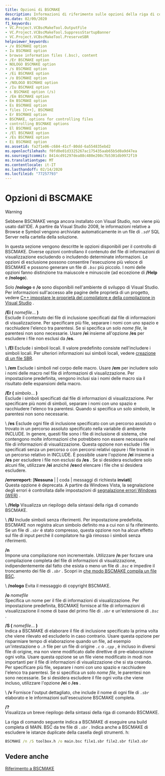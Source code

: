 ```yaml
---
title: Opzioni di BSCMAKE
description: Informazioni di riferimento sulle opzioni della riga di comando di Microsoft BSCMAKE Utility.
ms.date: 02/09/2020
f1_keywords:
- VC.Project.VCBscMakeTool.OutputFile
- VC.Project.VCBscMakeTool.SuppressStartupBanner
- VC.Project.VCBscMakeTool.PreserveSBR
helpviewer_keywords:
- /v BSCMAKE option
- Iu BSCMAKE option
- browse information files (.bsc), content
- /Er BSCMAKE option
- NOLOGO BSCMAKE option
- /s BSCMAKE option
- /Ei BSCMAKE option
- /o BSCMAKE option
- /NOLOGO BSCMAKE option
- /Iu BSCMAKE option
- s BSCMAKE option (/s)
- /Em BSCMAKE option
- Em BSCMAKE option
- Es BSCMAKE option
- files [C++], BSCMAKE
- Er BSCMAKE option
- BSCMAKE, options for controlling files
- controlling BSCMAKE options
- El BSCMAKE option
- /El BSCMAKE option
- /Es BSCMAKE option
- Ei BSCMAKE option
ms.assetid: fa2f1e06-c684-41cf-80dd-6a554835ebd2
ms.openlocfilehash: f0fd0e01d3325267ac175435aab65b5d0a9d47ea
ms.sourcegitcommit: 8414cd91297dea88c480e208c7b5301db9972f19
ms.translationtype: MT
ms.contentlocale: it-IT
ms.lasthandoff: 02/14/2020
ms.locfileid: "77257793"
---
```

# <a name="bscmake-options"></a>Opzioni di BSCMAKE

> [!WARNING]
> Sebbene BSCMAKE venga ancora installato con Visual Studio, non viene più usato dall'IDE. A partire da Visual Studio 2008, le informazioni relative a Browse e Symbol vengono archiviate automaticamente in un file di *`.sdf`* SQL Server nella cartella della soluzione.

In questa sezione vengono descritte le opzioni disponibili per il controllo di BSCMAKE. Diverse opzioni controllano il contenuto del file di informazioni di visualizzazione escludendo o includendo determinate informazioni. Le opzioni di esclusione possono consentire l'esecuzione più veloce di BSCMAKE e possono generare un file di *`.bsc`* più piccolo. I nomi delle opzioni fanno distinzione tra maiuscole e minuscole (ad eccezione di **/Help** e **/nologo**).

Solo **/nologo** e **/o** sono disponibili nell'ambiente di sviluppo di Visual Studio.  Per informazioni sull'accesso alle pagine delle proprietà di un progetto, vedere [ C++ impostare le proprietà del compilatore e della compilazione in Visual Studio](../working-with-project-properties.md) .

**/Ei (** _nomefile_... **)** \
Esclude il contenuto dei file di inclusione specificati dal file di informazioni di visualizzazione. Per specificare più file, separare i nomi con uno spazio e racchiudere l'elenco tra parentesi. Se si specifica un solo *nome file*, le parentesi non sono necessarie. Usare **/ei** insieme all'opzione **/es** per escludere i file non esclusi da **/es**.

\ **/El**
Esclude i simboli locali. Il valore predefinito consiste nell'includere i simboli locali. Per ulteriori informazioni sui simboli locali, vedere [creazione di un file SBR](creating-an-dot-sbr-file.md).

\ **/em**
Esclude i simboli nel corpo delle macro. Usare **/em** per includere solo i nomi delle macro nel file di informazioni di visualizzazione. Per impostazione predefinita, vengono inclusi sia i nomi delle macro sia il risultato delle espansioni della macro.

**/Er (** _simbolo_... **)** \
Esclude i simboli specificati dal file di informazioni di visualizzazione. Per specificare più nomi di simboli, separare i nomi con uno spazio e racchiudere l'elenco tra parentesi. Quando si specifica un solo *simbolo*, le parentesi non sono necessarie.

\ **/es**
Esclude ogni file di inclusione specificato con un percorso assoluto o trovato in un percorso assoluto specificato nella variabile di ambiente INCLUDE. In genere, questi file sono i file di inclusione di sistema, che contengono molte informazioni che potrebbero non essere necessarie nel file di informazioni di visualizzazione. Questa opzione non esclude i file specificati senza un percorso o con percorsi relativi oppure i file trovati in un percorso relativo in INCLUDE. È possibile usare l'opzione **/ei** insieme a **/es** per escludere i file non esclusi da **/es** . Se si desidera escludere solo alcuni file, utilizzare **/ei** anziché **/es**ed elencare i file che si desidera escludere.

**/errorreport:** [**Nessuna** &#124; &#124; coda &#124; messaggi di richiesta **inviati**] \
Questa opzione è deprecata. A partire da Windows Vista, la segnalazione degli errori è controllata dalle impostazioni di [segnalazione errori Windows (WER)](/windows/win32/wer/windows-error-reporting) .

\ **/Help**
Visualizza un riepilogo della sintassi della riga di comando BSCMAKE.

\ **/IU**
Include simboli senza riferimenti. Per impostazione predefinita, BSCMAKE non registra alcun simbolo definito ma a cui non si fa riferimento. Se un file di *`.sbr`* è stato compresso, questa opzione non ha alcun effetto sul file di input perché il compilatore ha già rimosso i simboli senza riferimenti.

**/n**\
Impone una compilazione non incrementale. Utilizzare **/n** per forzare una compilazione completa del file di informazioni di visualizzazione, indipendentemente dal fatto che esista o meno un file di *`.bsc`* e impedire il troncamento dei file di *`.sbr`* . Scopri in [che modo BSCMAKE compila un file BSC](how-bscmake-builds-a-dot-bsc-file.md).

\ **/nologo**
Evita il messaggio di copyright BSCMAKE.

**/o** *nomefile*\
Specifica un nome per il file di informazioni di visualizzazione. Per impostazione predefinita, BSCMAKE fornisce al file di informazioni di visualizzazione il nome di base del primo file di *`.sbr`* e un'estensione di *`.bsc`* .

**/S (** _nomefile_... **)** \
Indica a BSCMAKE di elaborare il file di inclusione specificato la prima volta che viene rilevato ed escluderlo in caso contrario. Usare questa opzione per risparmiare tempo di elaborazione quando un file, ad esempio un'intestazione o *`.h`* file per un file di origine *`.c`* o *`.cpp`* , è incluso in diversi file di origine, ma non viene modificato dalle direttive di pre-elaborazione ogni volta. Usare questa opzione se un file viene modificato in modi non importanti per il file di informazioni di visualizzazione che si sta creando. Per specificare più file, separare i nomi con uno spazio e racchiudere l'elenco tra parentesi. Se si specifica un solo *nome file*, le parentesi non sono necessarie. Se si desidera escludere il file ogni volta che viene incluso, utilizzare l'opzione **/ei** o **/es** .

\ **/v**
Fornisce l'output dettagliato, che include il nome di ogni file di *`.sbr`* elaborato e le informazioni sull'esecuzione BSCMAKE completa.

**/?** \
Visualizza un breve riepilogo della sintassi della riga di comando BSCMAKE.

La riga di comando seguente indica a BSCMAKE di eseguire una build completa di MAIN. BSC da tre file di *`.sbr`* . Indica anche a BSCMAKE di escludere le istanze duplicate della casella degli strumenti. h:

```cmd
BSCMAKE /n /S toolbox.h /o main.bsc file1.sbr file2.sbr file3.sbr
```

## <a name="see-also"></a>Vedere anche

[Riferimento a BSCMAKE](bscmake-reference.md)
